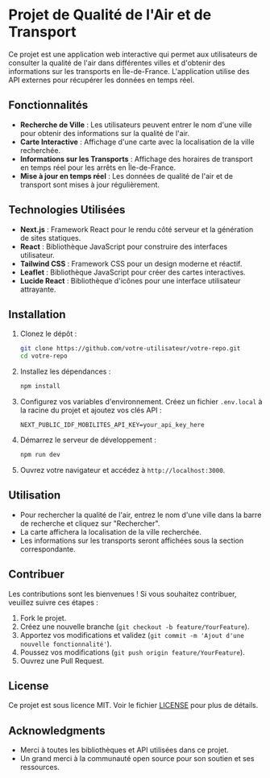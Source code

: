 # Projet de Qualité de l'Air et de Transport

Ce projet est une application web interactive qui permet aux utilisateurs de consulter la qualité de l'air dans différentes villes et d'obtenir des informations sur les transports en Île-de-France. L'application utilise des API externes pour récupérer les données en temps réel.

## Fonctionnalités

- **Recherche de Ville** : Les utilisateurs peuvent entrer le nom d'une ville pour obtenir des informations sur la qualité de l'air.
- **Carte Interactive** : Affichage d'une carte avec la localisation de la ville recherchée.
- **Informations sur les Transports** : Affichage des horaires de transport en temps réel pour les arrêts en Île-de-France.
- **Mise à jour en temps réel** : Les données de qualité de l'air et de transport sont mises à jour régulièrement.

## Technologies Utilisées

- **Next.js** : Framework React pour le rendu côté serveur et la génération de sites statiques.
- **React** : Bibliothèque JavaScript pour construire des interfaces utilisateur.
- **Tailwind CSS** : Framework CSS pour un design moderne et réactif.
- **Leaflet** : Bibliothèque JavaScript pour créer des cartes interactives.
- **Lucide React** : Bibliothèque d'icônes pour une interface utilisateur attrayante.

## Installation

1. Clonez le dépôt :
   ```bash
   git clone https://github.com/votre-utilisateur/votre-repo.git
   cd votre-repo
   ```

2. Installez les dépendances :
   ```bash
   npm install
   ```

3. Configurez vos variables d'environnement. Créez un fichier `.env.local` à la racine du projet et ajoutez vos clés API :
   ```
   NEXT_PUBLIC_IDF_MOBILITES_API_KEY=your_api_key_here
   ```

4. Démarrez le serveur de développement :
   ```bash
   npm run dev
   ```

5. Ouvrez votre navigateur et accédez à `http://localhost:3000`.

## Utilisation

- Pour rechercher la qualité de l'air, entrez le nom d'une ville dans la barre de recherche et cliquez sur "Rechercher".
- La carte affichera la localisation de la ville recherchée.
- Les informations sur les transports seront affichées sous la section correspondante.

## Contribuer

Les contributions sont les bienvenues ! Si vous souhaitez contribuer, veuillez suivre ces étapes :

1. Fork le projet.
2. Créez une nouvelle branche (`git checkout -b feature/YourFeature`).
3. Apportez vos modifications et validez (`git commit -m 'Ajout d'une nouvelle fonctionnalité'`).
4. Poussez vos modifications (`git push origin feature/YourFeature`).
5. Ouvrez une Pull Request.

## License

Ce projet est sous licence MIT. Voir le fichier [LICENSE](LICENSE) pour plus de détails.

## Acknowledgments

- Merci à toutes les bibliothèques et API utilisées dans ce projet.
- Un grand merci à la communauté open source pour son soutien et ses ressources.